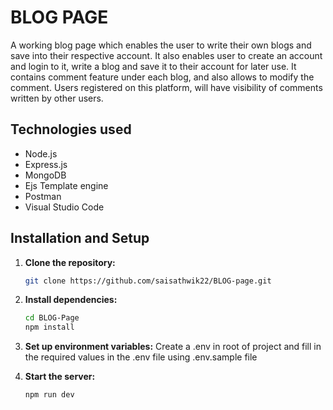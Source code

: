 # BLOG PAGE
A working blog page which enables the user to write their own blogs and save into their respective account.
It also enables user to create an account and login to it, write a blog and save it to their account for later use.
It contains comment feature under each blog, and also allows to modify the comment.
Users registered on this platform, will have visibility of comments written by other users.

## Technologies used
- Node.js
- Express.js
- MongoDB
- Ejs Template engine
- Postman
- Visual Studio Code

## Installation and Setup

1. **Clone the repository:**

    ```bash
    git clone https://github.com/saisathwik22/BLOG-page.git
    ```

2. **Install dependencies:**

    ```bash
    cd BLOG-Page
    npm install
    ```

3. **Set up environment variables:**
    Create a .env in root of project and fill in the required values in the .env file using .env.sample file

4. **Start the server:**

    ```bash
    npm run dev
    ```

